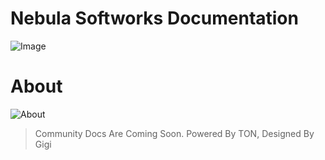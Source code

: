 # Nebula Softworks Documentation

![Image](https://raw.githubusercontent.com/Nebula-Softworks/docs/refs/heads/master/Documentation%20Cover%20Image.png)

# About

![About](https://raw.githubusercontent.com/Nebula-Softworks/docs/refs/heads/master/Documentation%20About.png)

> Community Docs Are Coming Soon.
> Powered By TON, Designed By Gigi
